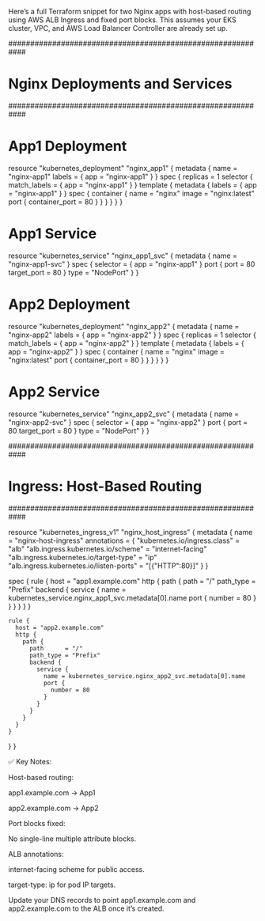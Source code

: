 Here’s a full Terraform snippet for two Nginx apps with host-based routing using AWS ALB Ingress and fixed port blocks. This assumes your EKS cluster, VPC, and AWS Load Balancer Controller are already set up.

############################################################
# Nginx Deployments and Services
############################################################

# App1 Deployment
resource "kubernetes_deployment" "nginx_app1" {
  metadata {
    name   = "nginx-app1"
    labels = { app = "nginx-app1" }
  }
  spec {
    replicas = 1
    selector {
      match_labels = { app = "nginx-app1" }
    }
    template {
      metadata { labels = { app = "nginx-app1" } }
      spec {
        container {
          name  = "nginx"
          image = "nginx:latest"
          port {
            container_port = 80
          }
        }
      }
    }
  }
}

# App1 Service
resource "kubernetes_service" "nginx_app1_svc" {
  metadata {
    name = "nginx-app1-svc"
  }
  spec {
    selector = { app = "nginx-app1" }
    port {
      port        = 80
      target_port = 80
    }
    type = "NodePort"
  }
}

# App2 Deployment
resource "kubernetes_deployment" "nginx_app2" {
  metadata {
    name   = "nginx-app2"
    labels = { app = "nginx-app2" }
  }
  spec {
    replicas = 1
    selector {
      match_labels = { app = "nginx-app2" }
    }
    template {
      metadata { labels = { app = "nginx-app2" } }
      spec {
        container {
          name  = "nginx"
          image = "nginx:latest"
          port {
            container_port = 80
          }
        }
      }
    }
  }
}

# App2 Service
resource "kubernetes_service" "nginx_app2_svc" {
  metadata {
    name = "nginx-app2-svc"
  }
  spec {
    selector = { app = "nginx-app2" }
    port {
      port        = 80
      target_port = 80
    }
    type = "NodePort"
  }
}

############################################################
# Ingress: Host-Based Routing
############################################################

resource "kubernetes_ingress_v1" "nginx_host_ingress" {
  metadata {
    name = "nginx-host-ingress"
    annotations = {
      "kubernetes.io/ingress.class"           = "alb"
      "alb.ingress.kubernetes.io/scheme"      = "internet-facing"
      "alb.ingress.kubernetes.io/target-type" = "ip"
      "alb.ingress.kubernetes.io/listen-ports" = "[{\"HTTP\":80}]"
    }
  }

  spec {
    rule {
      host = "app1.example.com"
      http {
        path {
          path      = "/"
          path_type = "Prefix"
          backend {
            service {
              name = kubernetes_service.nginx_app1_svc.metadata[0].name
              port {
                number = 80
              }
            }
          }
        }
      }
    }

    rule {
      host = "app2.example.com"
      http {
        path {
          path      = "/"
          path_type = "Prefix"
          backend {
            service {
              name = kubernetes_service.nginx_app2_svc.metadata[0].name
              port {
                number = 80
              }
            }
          }
        }
      }
    }
  }
}

✅ Key Notes:

Host-based routing:

app1.example.com → App1

app2.example.com → App2

Port blocks fixed:

No single-line multiple attribute blocks.

ALB annotations:

internet-facing scheme for public access.

target-type: ip for pod IP targets.

Update your DNS records to point app1.example.com and app2.example.com to the ALB once it’s created.
